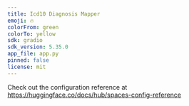 ```yaml
---
title: Icd10 Diagnosis Mapper
emoji: 🔥
colorFrom: green
colorTo: yellow
sdk: gradio
sdk_version: 5.35.0
app_file: app.py
pinned: false
license: mit
---
```


Check out the configuration reference at https://huggingface.co/docs/hub/spaces-config-reference
